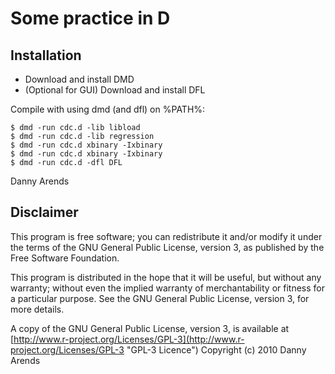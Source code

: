 Some practice in D
=================

Installation
------------
- Download and install DMD
- (Optional for GUI) Download and install DFL

Compile with using dmd (and dfl) on %PATH%:

    $ dmd -run cdc.d -lib libload
    $ dmd -run cdc.d -lib regression
    $ dmd -run cdc.d xbinary -Ixbinary
    $ dmd -run cdc.d xbinary -Ixbinary
    $ dmd -run cdc.d -dfl DFL

Danny Arends

Disclaimer
----------
This program is free software; you can redistribute it and/or
modify it under the terms of the GNU General Public License,
version 3, as published by the Free Software Foundation.

This program is distributed in the hope that it will be useful,
but without any warranty; without even the implied warranty of
merchantability or fitness for a particular purpose.  See the GNU
General Public License, version 3, for more details.

A copy of the GNU General Public License, version 3, is available
at [http://www.r-project.org/Licenses/GPL-3](http://www.r-project.org/Licenses/GPL-3 "GPL-3 Licence")
Copyright (c) 2010 Danny Arends
